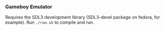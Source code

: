 ### Gameboy Emulator

Requires the SDL3 development library (SDL3-devel package on fedora, for example). Run ```./run.sh``` to compile and run.
